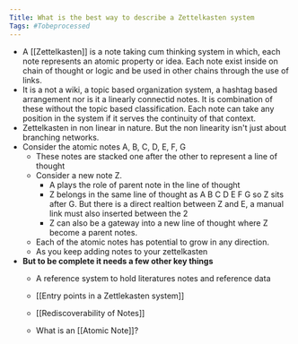 ```yaml
---
Title: What is the best way to describe a Zettelkasten system
Tags: #Tobeprocessed
---
```


- A [[Zettelkasten]] is a note taking cum thinking system in which, each note represents an atomic property or idea. Each note exist inside on chain of thought or logic and be used in other chains through the use of links.
- It is a not a wiki, a topic based organization system, a hashtag based arrangement nor is it a linearly connectid notes. It is combination of these without the topic based classification. Each note can take any position in the system if it serves the continuity of that context.
- Zettelkasten in non linear in nature. But the non linearity isn't just about branching networks.
- Consider the atomic notes A, B, C, D, E, F, G
	- These notes are stacked one after the other to represent a line of thought
	- Consider a new note Z.
		- A plays the role of parent note in the line of thought
		- Z belongs in the same line of thought as A B C D E F G so Z sits after G. But there is a direct realtion between Z and E, a manual link must also inserted between the 2
		- Z can also be a gateway into a new line of thought where Z become a parent notes.
	- Each of the atomic notes has potential to grow in any direction. 
	- As you keep adding notes to your zettelkasten 
- **But to be complete it needs a few other key things**
	- A reference system to hold literatures notes and reference data
	- [[Entry points in a Zettlekasten system]]
	- [[Rediscoverability of Notes]]
				
				
				
				
				
				
				
				
	- What is an [[Atomic Note]]? 